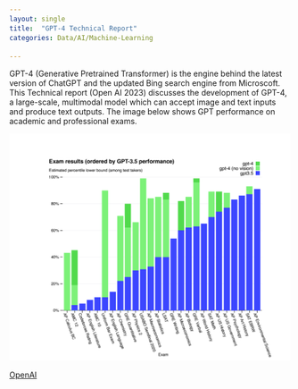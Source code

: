 ```yaml
---
layout: single
title:  "GPT-4 Technical Report"
categories: Data/AI/Machine-Learning

---
```

GPT-4 (Generative Pretrained Transformer) is the engine behind the latest version of ChatGPT and the updated Bing search engine from Microscoft. This Technical report (Open AI 2023) discusses the development of GPT-4, a large-scale, multimodal model which can accept image and text inputs and produce text outputs. The image below shows GPT performance on academic and professional exams.  

![GPT Performance On Academic and Professional Exams](assets\images\GPT-Performance-Tests-Exams.png)

[OpenAI](https://cdn.openai.com/papers/gpt-4.pdf)